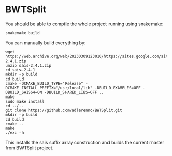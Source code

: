 # BWTSplit

You should be able to compile the whole project running using snakemake:

```
snakemake build
```

You can manually build everything by:

```
wget https://web.archive.org/web/20230309123010/https://sites.google.com/site/yuta256/sais-2.4.1.zip
unzip sais-2.4.1.zip
cd sais-2.4.1
mkdir -p build
cd build
cmake -DCMAKE_BUILD_TYPE="Release" -DCMAKE_INSTALL_PREFIX="/usr/local/lib" -DBUILD_EXAMPLES=OFF -DBUILD_SAIS64=ON -DBUILD_SHARED_LIBS=OFF ..
make
sudo make install
cd ../..
git clone https://github.com/adlerenno/BWTSplit.git
mkdir -p build
cd build
cmake ..
make
./exc -h
```

This installs the sais suffix array construction and builds the current master from BWTSplit project.
